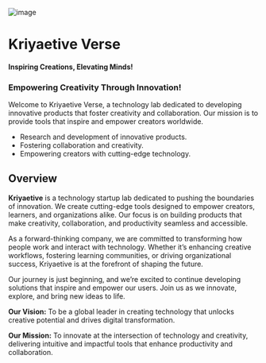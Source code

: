 ![image](https://github.com/user-attachments/assets/fb2effe4-fd08-4a2f-9000-ef70e30eb969)

                                                           
# Kriyaetive Verse  
#### Inspiring Creations, Elevating Minds!

### Empowering Creativity Through Innovation!
Welcome to Kriyaetive Verse, a technology lab dedicated to developing innovative products that foster creativity and collaboration. Our mission is to provide tools that inspire and empower creators worldwide.

- Research and development of innovative products.
- Fostering collaboration and creativity.
- Empowering creators with cutting-edge technology.

## Overview
**Kriyaetive** is a technology startup lab dedicated to pushing the boundaries of innovation. We create cutting-edge tools designed to empower creators, learners, and organizations alike. Our focus is on building products that make creativity, collaboration, and productivity seamless and accessible.

As a forward-thinking company, we are committed to transforming how people work and interact with technology. Whether it’s enhancing creative workflows, fostering learning communities, or driving organizational success, Kriyaetive is at the forefront of shaping the future.

Our journey is just beginning, and we’re excited to continue developing solutions that inspire and empower our users. Join us as we innovate, explore, and bring new ideas to life.

**Our Vision:** To be a global leader in creating technology that unlocks creative potential and drives digital transformation.

**Our Mission:** To innovate at the intersection of technology and creativity, delivering intuitive and impactful tools that enhance productivity and collaboration.
